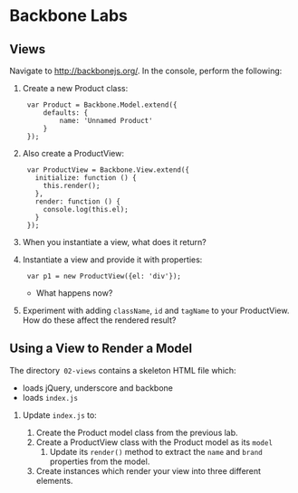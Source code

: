 # Backbone Labs

## Views

Navigate to http://backbonejs.org/.
In the console, perform the following:

1. Create a new Product class:

        var Product = Backbone.Model.extend({
            defaults: {
                name: 'Unnamed Product'
            }
        });

1. Also create a ProductView:

        var ProductView = Backbone.View.extend({
          initialize: function () {
            this.render();
          },
          render: function () {
            console.log(this.el);
          }
        });

1. When you instantiate a view, what does it return?
1. Instantiate a view and provide it with properties:

        var p1 = new ProductView({el: 'div'});

    - What happens now?

1. Experiment with adding `className`, `id` and `tagName` to your ProductView.
   How do these affect the rendered result?

## Using a View to Render a Model

The directory` 02-views` contains a skeleton HTML file which:

- loads jQuery, underscore and backbone
- loads `index.js`

1. Update `index.js` to:

    1. Create the Product model class from the previous lab.
    1. Create a ProductView class with the Product model as its `model`
        1. Update its `render()` method to extract the `name` and `brand` properties from the model.
    1. Create instances which render your view into three different elements.
